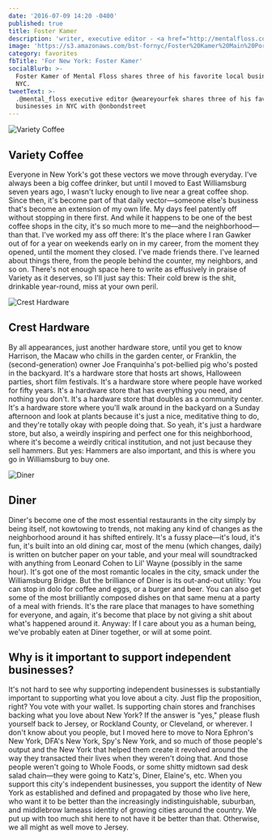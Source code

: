 ```yaml
---
date: '2016-07-09 14:20 -0400'
published: true
title: Foster Kamer
description: 'writer, executive editor - <a href="http://mentalfloss.com/">Mental Floss</a>'
image: 'https://s3.amazonaws.com/bst-fornyc/Foster%20Kamer%20Main%20Portrait.jpg'
category: favorites
fbTitle: 'For New York: Foster Kamer'
socialBlurb: >-
  Foster Kamer of Mental Floss shares three of his favorite local businesses in
  NYC.
tweetText: >-
  .@mental_floss executive editor @weareyourfek shares three of his favorite
  businesses in NYC with @onbondstreet
---
```

![Variety Coffee](https://s3.amazonaws.com/bst-fornyc/Foster%20Kamer%20Variety%20Coffee.jpg)
## Variety Coffee
Everyone in New York's got these vectors we move through everyday. I've always been a big coffee drinker, but until I moved to East Williamsburg seven years ago, I wasn't lucky enough to live near a great coffee shop. Since then, it's become part of that daily vector—someone else's business that's become an extension of my own life. My days feel patently off without stopping in there first. And while it happens to be one of the best coffee shops in the city, it's so much more to me—and the neighborhood—than that. I've worked my ass off there: It's the place where I ran Gawker out of for a year on weekends early on in my career, from the moment they opened, until the moment they closed. I've made friends there. I've learned about things there, from the people behind the counter, my neighbors, and so on. There's not enough space here to write as effusively in praise of Variety as it deserves, so I'll just say this: Their cold brew is the shit, drinkable year-round, miss at your own peril.

![Crest Hardware](https://s3.amazonaws.com/bst-fornyc/Foster%20Kamer%20Crest%20Hardware.jpg)
## Crest Hardware
By all appearances, just another hardware store, until you get to know Harrison, the Macaw who chills in the garden center, or Franklin, the (second-generation) owner Joe Franquinha's pot-bellied pig who's posted in the backyard. It's a hardware store that hosts art shows, Halloween parties, short film festivals. It's a hardware store where people have worked for fifty years. It's a hardware store that has everything you need, and nothing you don't. It's a hardware store that doubles as a community center. It's a hardware store where you'll walk around in the backyard on a Sunday afternoon and look at plants because it's just a nice, meditative thing to do, and they're totally okay with people doing that. So yeah, it's just a hardware store, but also, a weirdly inspiring and perfect one for this neighborhood, where it's become a weirdly critical institution, and not just because they sell hammers. But yes: Hammers are also important, and this is where you go in Williamsburg to buy one.

![Diner](https://s3.amazonaws.com/bst-fornyc/Foster%20Kamer%20Diner.jpg)
## Diner
Diner's become one of the most essential restaurants in the city simply by being itself, not kowtowing to trends, not making any kind of changes as the neighborhood around it has shifted entirely. It's a fussy place—it's loud, it's fun, it's built into an old dining car, most of the menu (which changes, daily) is written on butcher paper on your table, and your meal will soundtracked with anything from Leonard Cohen to Lil' Wayne (possibly in the same hour). It's got one of the most romantic locales in the city, smack under the Williamsburg Bridge. But the brilliance of Diner is its out-and-out utility: You can stop in dolo for coffee and eggs, or a burger and beer. You can also get some of the most brilliantly composed dishes on that same menu at a party of a meal with friends. It's the rare place that manages to have something for everyone, and again, it's become that place by not giving a shit about what's happened around it. Anyway: If I care about you as a human being, we've probably eaten at Diner together, or will at some point. 

## Why is it important to support independent businesses?
It's not hard to see why supporting independent businesses is substantially important to supporting what you love about a city. Just flip the proposition, right? You vote with your wallet. Is supporting chain stores and franchises backing what you love about New York? If the answer is "yes," please flush yourself back to Jersey, or Rockland County, or Cleveland, or wherever. I don't know about you people, but I moved here to move to Nora Ephron's New York, DFA's New York, Spy's New York, and so much of those people's output and the New York that helped them create it revolved around the way they transacted their lives when they weren't doing that. And those people weren't going to Whole Foods, or some shitty midtown sad desk salad chain—they were going to Katz's, Diner, Elaine's, etc. When you support this city's independent businesses, you support the identity of New York as established and defined and propagated by those who live here, who want it to be better than the increasingly indistinguishable, suburban, and middlebrow lameass identity of growing cities around the country. We put up with too much shit here to not have it be better than that. Otherwise, we all might as well move to Jersey.
